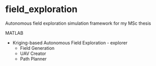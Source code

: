 # field_exploration
Autonomous field exploration simulation framework for my MSc thesis

MATLAB
  - Kriging-based Autonomous Field Exploration - explorer
    - Field Generation
    - UAV Creator
    - Path Planner
